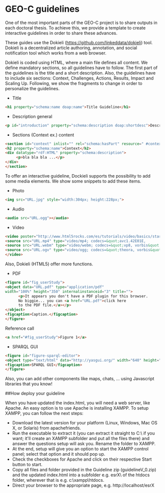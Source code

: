 # GEO-C guidelines

One of the most important parts of the GEO-C project is to share outputs in each doctoral thesis. To achieve this, we provide a template to create interactive guidelines in order to share these advances. 

These guides use the Dokieli (https://github.com/linkeddata/dokieli) tool. Dokieli is a decentralized article authoring, annotation, and social notification tool which works from a web browser.

Dokieli is coded using HTML, where a main file defines all content. We define mandatory sections, so all guidelines have to follow. The first part of the guidelines is the title and a short description. Also, the guidelines have to include six sections: Context, Challenges, Actions, Results, Impact and Scaling Up.  Following, we show the fragments to change in order to personalize the guidelines.

* Title
```html
<h1 property="schema:name doap:name">Title Guideline</h1>
```


* Description general
```html
<p id="introduction" property="schema:description doap:shortdesc">Description ... ... ...</p>
```


* Sections (Context ex.) content
```html
<section id="context" inlist="" rel="schema:hasPart" resource=" #context">
<h2 property="schema:name">Context</h2>
<div datatype="rdf:HTML" property="schema:description">
     <p>bla bla bla ...</p>
</div>
</section>
```

To offer an interactive guideline, Dockieli supports the possibility to add some media elements. We show some snippets to add these items.  

* Photo
```html
<img src="URL.jpg" style="width:304px; height:228px;">
```


* Audio
```html
<audio src="URL.ogg"></audio>
```


* Video
```html
<video poster="http://www.html5rocks.com/es/tutorials/video/basics/star.png" id="video-canvas-frames" controls="" >
<source src="URL.mp4" type="video/mp4; codecs=&quot;avc1.42E01E,             mp4a.40.2&quot;">
<source src="URL.webm" type="video/webm; codecs=&quot;vp8, vorbis&quot;">
<source src="URL.ogv" type="video/ogg; codecs=&quot;theora, vorbis&quot;">
</video>
```


Also, Dokieli (HTML5) offer more functions.


* PDF

```html
<figure id="fig_userStudy">
<object data="URL.pdf" type="application/pdf"        
width="100%" height="350" internalinstanceid="3" title="">
      <p>It appears you don't have a PDF plugin for this browser. 
      No biggie... you can <a href="URL.pdf">click here 
      to the PDF file.</a></p>
</object>
<figcaption>Caption.</figcaption>
</figure>  
```


Reference call
```html
<a href="#fig_userStudy">Figure 1</a>
```


* SPARQL GUI
```html
<figure id="figure-sparql-editor">
<object type="text/html" data="http://yasgui.org/" width="640" height="480"></object>
<figcaption>SPARQL GUI</figcaption>
</figure>
```


Also, you can add other components like maps, chats, … using Javascript libraries that you know!


##How deploy your guideline


When you have updated the index.html, you will need a web server, like Apache. An easy option is to use Apache is installing XAMPP. To setup XAMPP, you can follow the next steps:

* Download the latest version for your platform (Linux, Windows, Mac OS X, or Solaris) from apachefriends.
* Run the executable to extract it (you can extract it straight to C:\ if you want; it'll create an XAMPP subfolder and put all the files there) and answer the questions setup will ask you. Rename the folder to XAMPP.
* At the end, setup will give you an option to start the XAMPP control panel; select that option and it should pop up.
* Check the checkboxes for Apache and click on their respective Start button to start.
* Copy all files and folder provided in the Guideline zip (guidelineV_0.zip) and the updated index.html into a subfolder e.g. esrX\ of the htdocs folder, wherever that is e.g. c:\xampp\htdocs\.
* Direct your browser to the appropriate page, e.g. http://localhost/esrX

